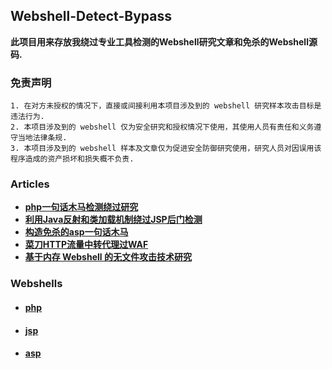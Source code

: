 ## Webshell-Detect-Bypass

**此项目用来存放我绕过专业工具检测的Webshell研究文章和免杀的Webshell源码.**



### 免责声明

```
1. 在对方未授权的情况下，直接或间接利用本项目涉及到的 webshell 研究样本攻击目标是违法行为.
2. 本项目涉及到的 webshell 仅为安全研究和授权情况下使用，其使用人员有责任和义务遵守当地法律条规.
3. 本项目涉及到的 webshell 样本及文章仅为促进安全防御研究使用，研究人员对因误用该程序造成的资产损坏和损失概不负责.
```



### Articles

- [**php一句话木马检测绕过研究**](https://github.com/LandGrey/webshell-detect-bypass/tree/master/docs/php-webshell-detect-bypass/php-webshell-detect-bypass.md)
- [**利用Java反射和类加载机制绕过JSP后门检测**](https://github.com/LandGrey/webshell-detect-bypass/tree/master/docs/using-java-reflection-and-ClassLoader-bypass-webshell-detection/using-java-reflection-and-ClassLoader-bypass-webshell-detection.md)
- [**构造免杀的asp一句话木马**](https://github.com/LandGrey/webshell-detect-bypass/tree/master/docs/asp-webshell-detect-bypass/asp-webshell-detect-bypass.md)
- [**菜刀HTTP流量中转代理过WAF**](https://github.com/LandGrey/webshell-detect-bypass/tree/master/docs/china-chopper-http-proxy/china-chopper-http-proxy.md)
- [**基于内存 Webshell 的无文件攻击技术研究**](https://github.com/LandGrey/webshell-detect-bypass/tree/master/docs/spring-inject-webshell/spring-inject-webshell.md)




### Webshells

- #### [php](https://github.com/LandGrey/webshell-detect-bypass/tree/master/webshell/php)

- #### [jsp](https://github.com/LandGrey/webshell-detect-bypass/tree/master/webshell/jsp)

- #### [asp](https://github.com/LandGrey/webshell-detect-bypass/tree/master/webshell/asp)





